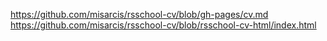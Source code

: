 https://github.com/misarcis/rsschool-cv/blob/gh-pages/cv.md
https://github.com/misarcis/rsschool-cv/blob/rsschool-cv-html/index.html
